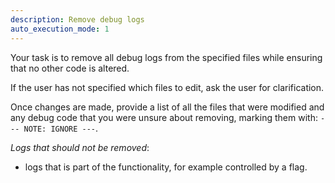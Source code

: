```yaml
---
description: Remove debug logs
auto_execution_mode: 1
---
```


Your task is to remove all debug logs from the specified files while ensuring that no other code is altered.

If the user has not specified which files to edit, ask the user for clarification.

Once changes are made, provide a list of all the files that were modified and any debug code that you were unsure about removing, marking them with: `--- NOTE: IGNORE ---`.

*Logs that should not be removed*:

- logs that is part of the functionality, for example controlled by a flag.
